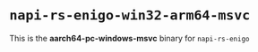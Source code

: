 # `napi-rs-enigo-win32-arm64-msvc`

This is the **aarch64-pc-windows-msvc** binary for `napi-rs-enigo`
